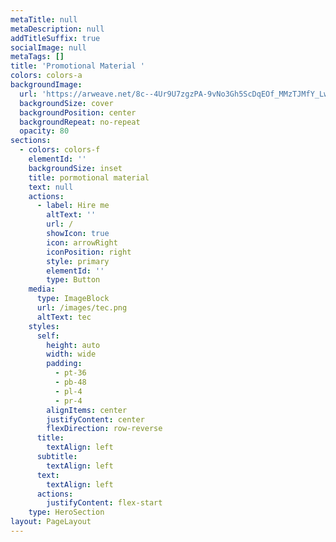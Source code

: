 ```yaml
---
metaTitle: null
metaDescription: null
addTitleSuffix: true
socialImage: null
metaTags: []
title: 'Promotional Material '
colors: colors-a
backgroundImage:
  url: 'https://arweave.net/8c--4Ur9U7zgzPA-9vNo3Gh5ScDqEOf_MMzTJMfY_Lw'
  backgroundSize: cover
  backgroundPosition: center
  backgroundRepeat: no-repeat
  opacity: 80
sections:
  - colors: colors-f
    elementId: ''
    backgroundSize: inset
    title: pormotional material
    text: null
    actions:
      - label: Hire me
        altText: ''
        url: /
        showIcon: true
        icon: arrowRight
        iconPosition: right
        style: primary
        elementId: ''
        type: Button
    media:
      type: ImageBlock
      url: /images/tec.png
      altText: tec
    styles:
      self:
        height: auto
        width: wide
        padding:
          - pt-36
          - pb-48
          - pl-4
          - pr-4
        alignItems: center
        justifyContent: center
        flexDirection: row-reverse
      title:
        textAlign: left
      subtitle:
        textAlign: left
      text:
        textAlign: left
      actions:
        justifyContent: flex-start
    type: HeroSection
layout: PageLayout
---
```


